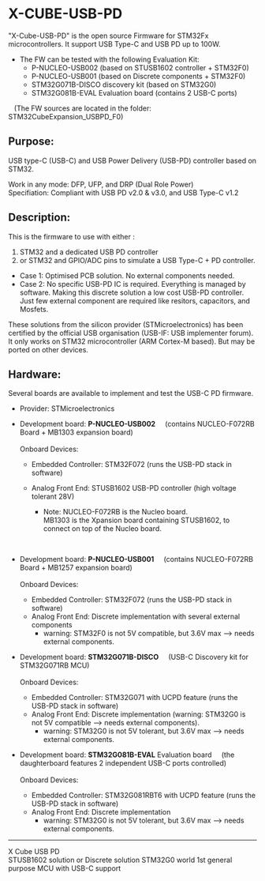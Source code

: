 # X-CUBE-USB-PD
"X-Cube-USB-PD" is the open source Firmware for STM32Fx microcontrollers.  It support USB Type-C and USB PD up to 100W. <br>

* The FW can be tested with the following Evaluation Kit:
  * P-NUCLEO-USB002 (based on STUSB1602 controller + STM32F0)
  * P-NUCLEO-USB001 (based on Discrete components + STM32F0)
  * STM32G071B-DISCO discovery kit (based on STM32G0)
  * STM32G081B-EVAL Evaluation board (contains 2 USB-C ports)
  
&nbsp;&nbsp; (The FW sources are located in the folder: STM32CubeExpansion_USBPD_F0)

Purpose:
--------
USB type-C (USB-C) and USB Power Delivery (USB-PD) controller based on STM32.  <br>

Work in any mode: DFP, UFP, and DRP (Dual Role Power) <br>
Specifiation: Compliant with USB PD v2.0 & v3.0, and USB Type-C v1.2

Description:
--------
This is the firmware to use with either :
1. STM32 and a dedicated USB PD controller  
2. or STM32 and GPIO/ADC pins to simulate a USB Type-C + PD controller.

- Case 1: Optimised PCB solution. No external components needed.
- Case 2: No specific USB-PD IC is required. Everything is managed by software. Making this discrete solution a low cost USB-PD controller. Just few external component are required like resitors, capacitors, and Mosfets.

These solutions from the silicon provider (STMicroelectronics) has been certified by the official USB organisation (USB-IF: USB implementer forum).
It only works on STM32 microcontroller (ARM Cortex-M based). But may be ported on other devices.

Hardware:
--------
Several boards are available to implement and test the USB-C PD firmware.   <br>

* Provider: STMicroelectronics  

* Development board: __P-NUCLEO-USB002__ &nbsp; &nbsp; (contains NUCLEO-F072RB Board + MB1303 expansion board)  <br>   <br>
Onboard Devices:
  * Embedded Controller: STM32F072  (runs the USB-PD stack in software)
  * Analog Front End: STUSB1602 USB-PD controller (high voltage tolerant 28V)   

    * Note:  NUCLEO-F072RB is the Nucleo board.       <br>
MB1303 is the Xpansion board containing STUSB1602, to connect on top of the Nucleo board.

<br>
   
* Development board: __P-NUCLEO-USB001__ &nbsp; &nbsp; (contains NUCLEO-F072RB Board + MB1257 expansion board)  <br>   <br>
Onboard Devices:
  * Embedded Controller: STM32F072  (runs the USB-PD stack in software)
  * Analog Front End: Discrete implementation with several external components
    * warning: STM32F0 is not 5V compatible, but 3.6V max --> needs external components.

* Development board: __STM32G071B-DISCO__ &nbsp; &nbsp; (USB-C Discovery kit for STM32G071RB MCU)  <br>   <br>
Onboard Devices:
  * Embedded Controller: STM32G071 with UCPD feature (runs the USB-PD stack in software)
  * Analog Front End: Discrete implementation  (warning: STM32G0 is not 5V compatible --> needs external components).
    * warning: STM32G0 is not 5V tolerant, but 3.6V max --> needs external components.
    
* Development board: __STM32G081B-EVAL__ Evaluation board &nbsp; &nbsp; (the daughterboard features 2 independent USB-C ports controlled)  <br>   <br>
Onboard Devices:
  * Embedded Controller: STM32G081RBT6 with UCPD feature (runs the USB-PD stack in software)
  * Analog Front End: Discrete implementation
    * warning: STM32G0 is not 5V tolerant, but 3.6V max --> needs external components.
    



--------
X Cube USB PD  
STUSB1602 solution or Discrete solution
STM32G0 world 1st general purpose MCU with USB-C support
